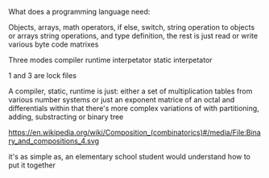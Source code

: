 What does a programming language need:

Objects, arrays, math operators, if else, switch, string operation to objects or arrays
string operations, and type definition, the rest is just read or write various byte code matrixes

Three modes
compiler
runtime interpetator
static interpetator

1 and 3 are lock files

A compiler, static, runtime is just: either a set of multiplication tables from various number systems or just an exponent matrice of an octal and differentials within that
there's more complex variations of with partitioning, adding, substracting or binary tree

https://en.wikipedia.org/wiki/Composition_(combinatorics)#/media/File:Binary_and_compositions_4.svg

it's as simple as, an elementary school student would understand how to put it together 
